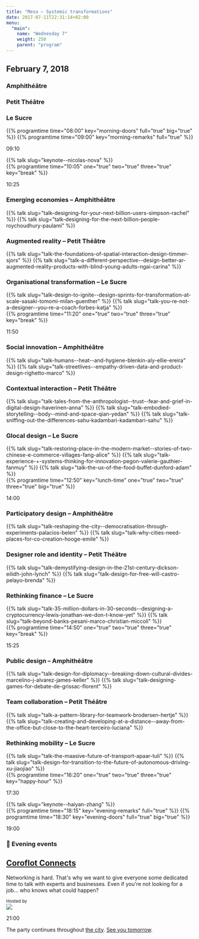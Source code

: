 ```yaml
---
title: "Meso – Systemic transformations"
date: 2017-07-11T22:31:14+02:00
menu:
  "main":
    name: "Wednesday 7"
    weight: 250
    parent: "program"
---
```

## February 7, 2018

<div class="fullwidth spacer-t">
  <div class="container">
    <div class="program-list program-list-day">
      <div class="program-day-item-void">
      </div>
      <div class="program-item-room program-item-room-1">
        <h3><strong>Amphithéâtre</strong></h3>
      </div>
      <div class="program-item-room program-item-room-2">
        <h3><strong>Petit Théâtre</strong></h3>
      </div>
      <div class="program-item-room program-item-room-3">
        <h3><strong>Le Sucre</strong></h3>
      </div>
      {{% programtime time="08:00" key="morning-doors" full="true" big="true" %}}
      {{% programtime time="09:00" key="morning-remarks" full="true"  %}}
      <div class="program-item-date">
        <p>09:10</p>
      </div>
      <div class="program-day-item program-item-full-line">
        {{% talk slug="keynote--nicolas-nova" %}}
      </div>
      {{% programtime time="10:05" one="true" two="true" three="true" key="break" %}}
      <div class="program-item-date">
        <p>10:25</p>
      </div>
      <div class="program-day-item program-item-room-1">
        <h3>Emerging economies
        <span class="specify-room">
         – Amphithéâtre
       </span>
        </h3>
        <div class="">
        {{% talk slug="talk-designing-for-your-next-billion-users-simpson-rachel" %}}
        {{% talk slug="talk-designing-for-the-next-billion-people-roychoudhury-paulami" %}}
        </div>
      </div>
      <div class="program-day-item program-item-room-2">
        <h3>Augmented reality
        <span class="specify-room">
         – Petit Théâtre
       </span>
        </h3>
        <div class="">
        {{% talk slug="talk-the-foundations-of-spatial-interaction-design-timmer-sjors" %}}
        {{% talk slug="talk-a-different-perspective--design-better-ar-augmented-reality-products-with-blind-young-adults-ngai-carina" %}}
        </div>
      </div>
      <div class="program-day-item program-item-room-3">
        <h3>Organisational transformation
        <span class="specify-room">
         – Le Sucre
       </span>
        </h3>
        <div class="">
        {{% talk slug="talk-design-to-ignite--design-sprints-for-transformation-at-scale-sasaki-tomomi-milan-guenther" %}}
        {{% talk slug="talk-you-re-not-a-designer--you-re-a-coach-forbes-katja" %}}
        </div>
      </div>
      {{% programtime time="11:20" one="true" two="true" three="true" key="break" %}}
      <div class="program-item-date">
        <p>11:50</p>
      </div>
      <div class="program-day-item program-item-room-1">
        <h3>Social innovation
        <span class="specify-room">
         – Amphithéâtre
       </span>
        </h3>
        <div class="">
        {{% talk slug="talk-humans--heat--and-hygiene-blenkin-aly-ellie-ereira" %}}
        {{% talk slug="talk-streetlives--empathy-driven-data-and-product-design-righetto-marco" %}}
        </div>
      </div>
      <div class="program-day-item program-item-room-2">
        <h3>Contextual interaction
        <span class="specify-room">
         – Petit Théâtre
       </span>
        </h3>
        <div class="">
        {{% talk slug="talk-tales-from-the-anthropologist--trust--fear-and-grief-in-digital-design-haverinen-anna" %}}
        {{% talk slug="talk-embodied-storytelling--body--mind-and-space-qian-yedan" %}}
        {{% talk slug="talk-sniffing-out-the-differences-sahu-kadambari-kadambari-sahu" %}}
        </div>
      </div>
      <div class="program-day-item program-item-room-3">
        <h3>Glocal design
        <span class="specify-room">
         – Le Sucre
       </span>
        </h3>
        <div class="">
        {{% talk slug="talk-restoring-place-in-the-modern-market--stories-of-two-chinese-e-commerce-villages-fang-alice" %}}
        {{% talk slug="talk-experience-+-systems-thinking-for-innovation-pegon-valerie-gauthier-fanmuy" %}}
        {{% talk slug="talk-the-ux-of-the-food-buffet-dunford-adam" %}}
        </div>
      </div>
      {{% programtime time="12:50" key="lunch-time" one="true" two="true" three="true" big="true" %}}
      <div class="program-item-date">
        <p>14:00</p>
      </div>
      <div class="program-day-item program-item-room-1">
        <h3>Participatory design
        <span class="specify-room">
         – Amphithéâtre
       </span>
        </h3>
        <div class="">
        {{% talk slug="talk-reshaping-the-city--democratisation-through-experiments-palacios-belen" %}}
        {{% talk slug="talk-why-cities-need-places-for-co-creation-hooge-emile" %}}
        </div>
      </div>
      <div class="program-day-item program-item-room-2">
        <h3>Designer role and identity
        <span class="specify-room">
         – Petit Théâtre
       </span>
        </h3>
        <div class="">
        {{% talk slug="talk-demystifying-design-in-the-21st-century-dickson-eilidh-john-lynch" %}}
        {{% talk slug="talk-design-for-free-will-castro-pelayo-brenda" %}}        </div>
      </div>
      <div class="program-day-item program-item-room-3">
        <h3>Rethinking finance
        <span class="specify-room">
         – Le Sucre
       </span>
        </h3>
        <div class="">
        {{% talk slug="talk-35-million-dollars-in-30-seconds--designing-a-cryptocurrency-lewis-jonathan-we-don-t-know-yet" %}}
        {{% talk slug="talk-beyond-banks-pesani-marco-christian-miccoli" %}}
        </div>
      </div>
      {{% programtime time="14:50" one="true" two="true" three="true" key="break" %}}
      <div class="program-item-date">
        <p>15:25</p>
      </div>
      <div class="program-day-item program-item-room-1">
        <h3>Public design
        <span class="specify-room">
         – Amphithéâtre
       </span>
        </h3>
        <div class="">
        {{% talk slug="talk-design-for-diplomacy--breaking-down-cultural-divides-marcelino-j-alvarez-james-keller" %}}
        {{% talk slug="talk-designing-games-for-debate-de-grissac-florent" %}}
        </div>
      </div>
      <div class="program-day-item program-item-room-2">
        <h3>Team collaboration
        <span class="specify-room">
         – Petit Théâtre
       </span>
        </h3>
        <div class="">
        {{% talk slug="talk-a-pattern-library-for-teamwork-brodersen-hertje" %}}
        {{% talk slug="talk-creating-and-developing-at-a-distance--away-from-the-office-but-close-to-the-heart-terceiro-luciana" %}}
        </div>
      </div>
      <div class="program-day-item program-item-room-3">
        <h3>Rethinking mobility
        <span class="specify-room">
         – Le Sucre
       </span>
        </h3>
        <div class="">
        {{% talk slug="talk-the-maasive-future-of-transport-apaar-tuli" %}}
        {{% talk slug="talk-design-for-transition-to-the-future-of-autonomous-driving-xu-jiaojiao" %}}
        </div>
      </div>
      {{% programtime time="16:20" one="true" two="true" three="true" key="happy-hour" %}}
      <div class="program-item-date">
        <p>17:30</p>
      </div>
      <div class="program-day-item program-item-full-line">
        {{% talk slug="keynote--haiyan-zhang" %}}
      </div>
      {{% programtime time="18:15" key="evening-remarks" full="true" %}}
      {{% programtime time="18:30" key="evening-doors"  full="true" big="true" %}}
    </div>
  </div>
</div>
<div class="fullwidth spacer-t-b bg-purple text-white">
  <div class="container content spacer-t-b">
    <div class="program-list program-list-day program-evening">
      <div class="program-item-date program-item-milestone">
        <p>19:00</p>
      </div>
      <div class="program-item program-item-milestone program-item-full-line">
        <h3>🌙 Evening events</h3>
      </div>
      <div class="program-item-date">
      </div>
      <div class="program-item program-item-2-line">
        <p>
          <h2><a href="/events/coroflot-recruiting-event" ><strong>Coroflot Connects</strong></a></h2>
          <p>
          Networking is hard. That's why we want to give everyone some dedicated time to talk with experts and businesses. Even if you're not looking for a job... who knows what could happen?
        </p>
      </div>
      <div class="program-item">
        <small>Hosted by</small><br>
          <img src="/img/logos/partner-Coroflot_w.svg" style="max-width:20vw;">
      </div>
      <div class="program-item-date program-item-milestone ">
        <p>21:00</p>
      </div>
      <div class="program-item program-item-milestone program-item-full-line">
        <p>The party continues throughout <a href="/lyon/city-guide/">the city</a>. <a href="/program/8_thursday/">See you tomorrow</a>.</p>
      </div>
    </div>
  </div>
</div>
